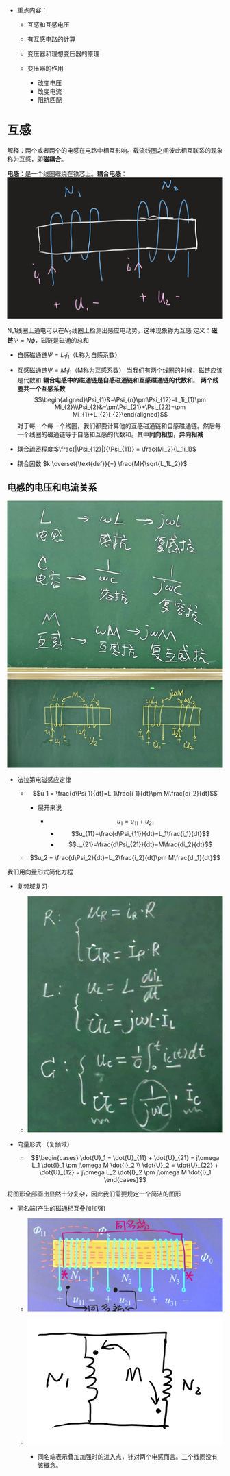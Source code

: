 
- 重点内容：
  - 互感和互感电压
  - 有互感电路的计算
  - 变压器和理想变压器的原理
  
  - 变压器的作用
    - 改变电压
    - 改变电流
    - 阻抗匹配
  


# 互感  
解释：两个或者两个的电感在电路中相互影响。载流线圈之间彼此相互联系的现象称为互感，即**磁耦合**。


**电感**：是一个线圈缠绕在铁芯上。**耦合电感**：
![Alt text](image.png)

N_1线圈上通电可以在$N_2$线圈上检测出感应电动势，这种现象称为互感
定义：**磁链**$\Psi=N\phi$，磁链是磁通的总和


- 自感磁通链$\Psi=L_1i_1$（L称为自感系数）
- 互感磁通链$\Psi=M_1i_1$（M称为互感系数）
当我们有两个线圈的时候，磁链应该是代数和
**耦合电感中的磁通链是自感磁通链和互感磁通链的代数和**。
**两个线圈共一个互感系数**
$$\begin{aligned}\Psi_{1}&=\Psi_{n}\pm\Psi_{12}=L_1i_{1}\pm Mi_{2}\\\Psi_{2}&=\pm\Psi_{21}+\Psi_{22}=\pm Mi_{1}+L_{2}i_{2}\end{aligned}$$
对于每一个每一个线圈，我们都要计算他的互感磁通链和自感磁通链。然后每一个线圈的磁通链等于自感和互感的代数和。其中**同向相加，异向相减**

- 耦合疏密程度:$\frac{|\Psi_{12}|}{\Psi_{11}} = \frac{Mi_2}{L_1i_1}$
- 耦合因数:$k \overset{\text{def}}{=} \frac{M}{\sqrt{L_1L_2}}$

## 电感的电压和电流关系 
![Alt text](image-2.png) 
![Alt text](image-1.png)

- 法拉第电磁感应定律 

  - $$u_1 = \frac{d\Psi_1}{dt}=L_1\frac{i_1}{dt}\pm M\frac{di_2}{dt}$$
  
    - 展开来说

      - $$u_1=u_{11}+u_{21}$$
        - $$u_{11}=\frac{d\Psi_{11}}{dt}=L_1\frac{i_1}{dt}$$
        - $$u_{21}=\frac{d\Psi_{21}}{dt}=M\frac{di_2}{dt}$$

  - $$u_2 = \frac{d\Psi_2}{dt}=L_2\frac{i_2}{dt}\pm M\frac{di_1}{dt}$$

我们用向量形式简化方程

- 复频域复习

  - ![Alt text](image-3.png)
- 向量形式 （复频域）

  - $$\begin{cases}
\dot{U}_1 = \dot{U}_{11} + \dot{U}_{21} = j\omega L_1 \dot{I}_1 \pm j\omega M \dot{I}_2 \\
\dot{U}_2 = \dot{U}_{22} + \dot{U}_{12} = j\omega L_2 \dot{I}_2 \pm j\omega M \dot{I}_1
\end{cases}$$

将图形全部画出显然十分复杂，因此我们需要规定一个简洁的图形

- 同名端(产生的磁通相互叠加加强)

  - ![Alt text](image-4.png)
  - ![Alt text](image-5.png)

    - 同名端表示叠加加强时的进入点，针对两个电感而言。三个线圈没有该概念。


